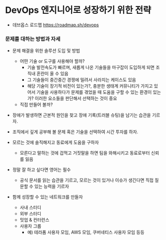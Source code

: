 # DevOps 엔지니어로 성장하기 위한 전략

- 데브옵스 로드맵
https://roadmap.sh/devops

### 문제를 대하는 방법과 자세
- 문제 해결을 위한 솔루션 도입 및 방법
   - 어떤 기술 or 도구를 사용해야 할까?
      - 기술 발전속도가 빠르며, 새롭게 나온 기술들을 마구잡이 도입하게 되면 조직내 혼란이 올 수 있음
      - 그 기술들이 중간중간 경쟁에 밀려서 사라지는 케이스도 있음
      - 해당 기술이 장기적 비전이 있는가?, 충분한 생태계 커뮤니티가 가지고 있어서 기술을 사용하다가 문제를 겪었을 때
        도움을 구할 수 있는 환경이 있는가? 이러한 요소들을 판단해서 선택하는 것이 중요
   - 직접 만들어 볼까?
   
- 장애가 발생하면 근본적 원인을 찾고 장애 기록(트러블 슈팅)을 남기는 습관을 기르자.

- 조직에서 깊게 공부해 볼 문제 혹은 기술을 선택하여 시간 투자를 하자.

- 모르는 것에 솔직해지고 동료에게 도움을 구하자
   - 모른다고 말하는 것에 겁먹고 거짓말을 하면 팀을 와해시키고 동료로부터 신뢰를 잃음

- 정말 잘 하고 싶다면 영어는 필수
   - 공식 문서를 읽는 습관을 기르고, 모르는 것이 있거나 이슈가 생긴다면 직접 질문할 수 있는 능력을 기르자

- 함께 성장할 수 있는 네트워크를 만들자
   - 사내 스터디
   - 외부 스터디
   - 밋업 & 컨터런스
   - 사용자 그룹
      - 예) 테라폼 사용자 모임, AWS 모임, 쿠버네티스 사용자 모임 등등

